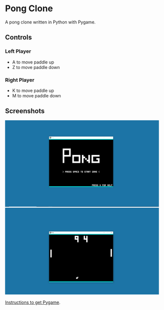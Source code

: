 # Pong Clone
A pong clone written in Python with Pygame.


## Controls
### Left Player
* A to move paddle up
* Z to move paddle down

### Right Player
* K to move paddle up
* M to move paddle down

## Screenshots

![Main Menu](/Screenshots/main-menu.png?raw=true "Main Menu")
![In Game](/Screenshots/in-game.png?raw=true "In Game")

[Instructions to get Pygame](https://www.pygame.org/wiki/GettingStarted "GettingStarted — pygame wiki").
